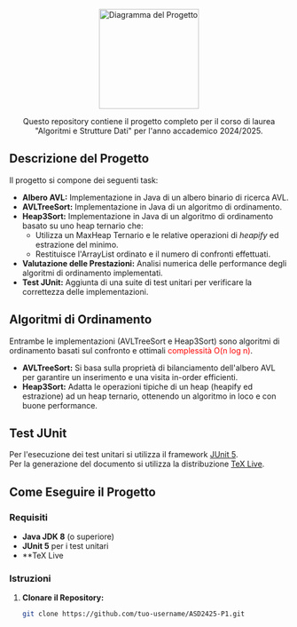 <p align="center">
  <img src="https://istituto.ingv.it/images/logo_unicam.jpg" alt="Diagramma del Progetto" width="180">
</p>

<p align="center">Questo repository contiene il progetto completo per il corso di laurea "Algoritmi e Strutture Dati" per l'anno accademico 2024/2025. </p>

## Descrizione del Progetto

Il progetto si compone dei seguenti task:

- **Albero AVL:** Implementazione in Java di un albero binario di ricerca AVL.
- **AVLTreeSort:** Implementazione in Java di un algoritmo di ordinamento.
- **Heap3Sort:** Implementazione in Java di un algoritmo di ordinamento basato su uno heap ternario che:
  - Utilizza un MaxHeap Ternario e le relative operazioni di *heapify* ed estrazione del minimo.
  - Restituisce l'ArrayList ordinato e il numero di confronti effettuati.
- **Valutazione delle Prestazioni:** Analisi numerica delle performance degli algoritmi di ordinamento implementati.
- **Test JUnit:** Aggiunta di una suite di test unitari per verificare la correttezza delle implementazioni.

## Algoritmi di Ordinamento

Entrambe le implementazioni (AVLTreeSort e Heap3Sort) sono algoritmi di ordinamento basati sul confronto e ottimali <font color="red">complessità O(n log n)</font>.

- **AVLTreeSort:** Si basa sulla proprietà di bilanciamento dell'albero AVL per garantire un inserimento e una visita in-order efficienti.  
- **Heap3Sort:** Adatta le operazioni tipiche di un heap (heapify ed estrazione) ad un heap ternario, ottenendo un algoritmo in loco e con buone performance.

## Test JUnit

Per l'esecuzione dei test unitari si utilizza il framework [JUnit 5](https://junit.org/junit5/docs/current/user-guide/).  
Per la generazione del documento si utilizza la distribuzione [TeX Live](https://www.tug.org/texlive/acquire-netinstall.html).

## Come Eseguire il Progetto

### Requisiti
- **Java JDK 8** (o superiore)
- **JUnit 5** per i test unitari
- **TeX Live

### Istruzioni
1. **Clonare il Repository:**
   ```bash
   git clone https://github.com/tuo-username/ASD2425-P1.git
